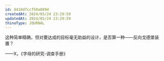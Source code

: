 ```yaml
---
id: 8418dfccf50a089d
createdAt: 2024/05/24 23:29:59
updatedAt: 2024/05/24 23:29:59
thinoType: JOURNAL
---
```

这种简单精确，但对要达成的目标毫无助益的设计，是否算一种——反向戈德堡装置？

——X，《字母的研究-调查手册》